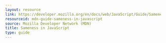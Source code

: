 ```yaml
---
layout: resource
link: https://developer.mozilla.org/en/docs/web/JavaScript/Guide/Sameness
resourceid: mdn-guide-sameness-in-javascript
source: Mozilla Developer Network (MDN)
title: Sameness in JavaScript
type: guide
---
```


